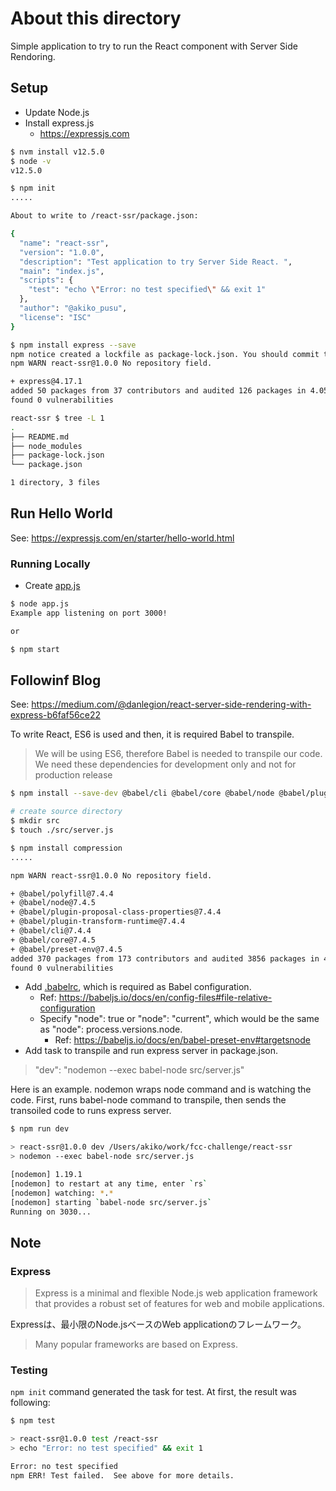 # About this directory

Simple application to try to run the React component with Server Side Rendoring.

## Setup

- Update Node.js
- Install express.js
  - <https://expressjs.com>

```bash
$ nvm install v12.5.0
$ node -v
v12.5.0

$ npm init
.....

About to write to /react-ssr/package.json:

{
  "name": "react-ssr",
  "version": "1.0.0",
  "description": "Test application to try Server Side React. ",
  "main": "index.js",
  "scripts": {
    "test": "echo \"Error: no test specified\" && exit 1"
  },
  "author": "@akiko_pusu",
  "license": "ISC"
}

$ npm install express --save
npm notice created a lockfile as package-lock.json. You should commit this file.
npm WARN react-ssr@1.0.0 No repository field.

+ express@4.17.1
added 50 packages from 37 contributors and audited 126 packages in 4.055s
found 0 vulnerabilities

react-ssr $ tree -L 1
.
├── README.md
├── node_modules
├── package-lock.json
└── package.json

1 directory, 3 files
```

## Run Hello World

See: <https://expressjs.com/en/starter/hello-world.html>

### Running Locally

- Create [app.js](./app.js)

```bash
$ node app.js
Example app listening on port 3000!

or

$ npm start

```

## Followinf Blog

See: <https://medium.com/@danlegion/react-server-side-rendering-with-express-b6faf56ce22>

To write React, ES6 is used and then, it is required Babel to transpile.

> We will be using ES6, therefore Babel is needed to transpile our code. We need these dependencies for development only and not for production release

```bash
$ npm install --save-dev @babel/cli @babel/core @babel/node @babel/plugin-proposal-class-properties @babel/plugin-transform-runtime @babel/polyfill @babel/preset-env

# create source directory
$ mkdir src
$ touch ./src/server.js

$ npm install compression
.....

npm WARN react-ssr@1.0.0 No repository field.

+ @babel/polyfill@7.4.4
+ @babel/node@7.4.5
+ @babel/plugin-proposal-class-properties@7.4.4
+ @babel/plugin-transform-runtime@7.4.4
+ @babel/cli@7.4.4
+ @babel/core@7.4.5
+ @babel/preset-env@7.4.5
added 370 packages from 173 contributors and audited 3856 packages in 47.064s
found 0 vulnerabilities
```

- Add [.babelrc](./.babelrc), which is required as Babel configuration.
  - Ref: <https://babeljs.io/docs/en/config-files#file-relative-configuration>
  - Specify "node": true or "node": "current", which would be the same as "node": process.versions.node.
    - Ref: <https://babeljs.io/docs/en/babel-preset-env#targetsnode>
- Add task to transpile and run express server in package.json.

> "dev": "nodemon --exec babel-node src/server.js"

Here is an example. nodemon wraps node command and is watching the code.
First, runs babel-node command to transpile, then sends the transoiled code to runs express server.

```bash
$ npm run dev

> react-ssr@1.0.0 dev /Users/akiko/work/fcc-challenge/react-ssr
> nodemon --exec babel-node src/server.js

[nodemon] 1.19.1
[nodemon] to restart at any time, enter `rs`
[nodemon] watching: *.*
[nodemon] starting `babel-node src/server.js`
Running on 3030...

```

## Note

### Express

> Express is a minimal and flexible Node.js web application framework that provides a robust set of features for web and mobile applications.

Expressは、最小限のNode.jsベースのWeb applicationのフレームワーク。

> Many popular frameworks are based on Express.

### Testing

``npm init`` command generated the task for test. At first, the result was following:

```bash
$ npm test

> react-ssr@1.0.0 test /react-ssr
> echo "Error: no test specified" && exit 1

Error: no test specified
npm ERR! Test failed.  See above for more details.
```
